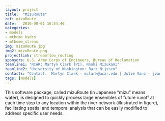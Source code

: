```yaml
---
layout: project
title:  "MizuRoute"
ref: mizuRoute
date:   2016-08-01 16:54:46
categories:
- models
- mtheme_hydro
- mtheme_stream
img: mizuRoute.jpg
img2: mizuRoute.png
projectlink: streamflow_routing
sponsors: U.S. Army Corps of Engineers, Bureau of Reclamation
teamline1: "NCAR: Martyn Clark (PI), Naoki Mizukami"
teamline2: "University of Washington: Bart Nijssen"
contacts: "Contact:  Martyn Clark - mclark@ucar.edu | Julie Vano - jvano@ucar.edu"
tags: [models]
---
```

This software package, called mizuRoute (in Japanese “mizu” means water), is designed to quickly process large ensembles of future runoff at each time step to any location within the river network (illustrated in figure), facilitating spatial and temporal analysis that can be easily modified to address specific user needs.
